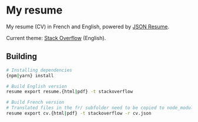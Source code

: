 # My resume

My resume (CV) in French and English, powered by [JSON Resume](https://jsonresume.org/).

Current theme: [Stack Overflow](https://github.com/phoinixi/jsonresume-theme-stackoverflow) (English).

## Building

```bash
# Installing dependencies
{npm|yarn} install

# Build English version
resume export resume.{html|pdf} -t stackoverflow

# Build French version
# Translated files in the fr/ subfolder need to be copied to node_modules/ beforehand
resume export cv.{html|pdf} -t stackoverflow -r cv.json
```
